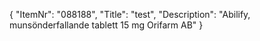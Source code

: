 {
  "ItemNr": "088188",
  "Title": "test",
  "Description": "Abilify, munsönderfallande tablett 15 mg Orifarm AB"
}